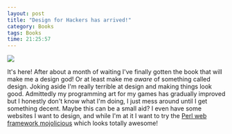 ```yaml
---
layout: post
title: "Design for Hackers has arrived!"
category: Books
tags: Books
time: 21:25:57
---
```

<div class="center"><img src="http://designforhackers.com/wp-content/themes/D4H/img/book-image.jpg" /></div>

It's here! After about a month of waiting I've finally gotten the book that will make me a design god! Or at least make me *aware* of something called design. Joking aside I'm really terrible at design and making things look good. Admittedly my programming art for my games has gradually improved but I honestly don't know what I'm doing, I just mess around until I get something decent. Maybe this can be a small aid? I even have some websites I want to design, and while I'm at it I want to try the [Perl web framework mojolicious](http://mojolicio.us/) which looks totally awesome!

